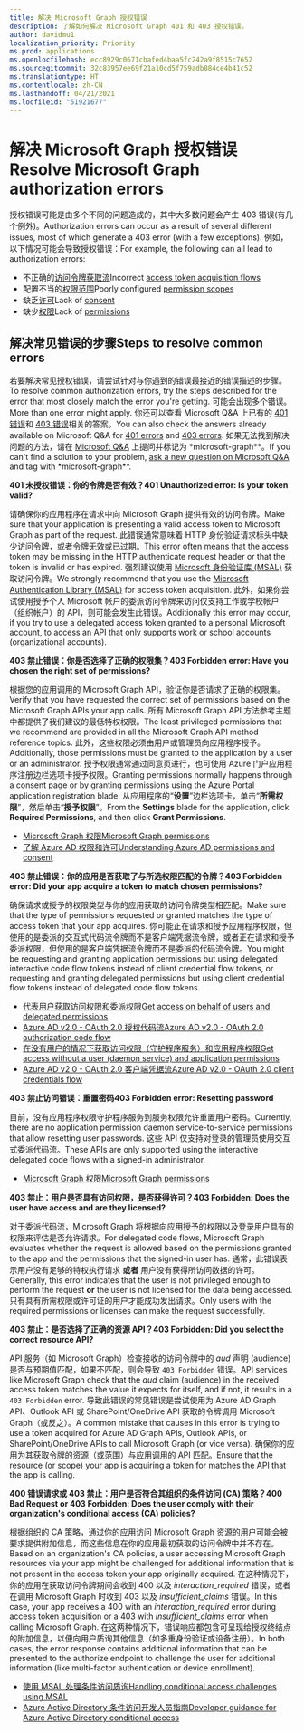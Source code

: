 ```yaml
---
title: 解决 Microsoft Graph 授权错误
description: 了解如何解决 Microsoft Graph 401 和 403 授权错误。
author: davidmu1
localization_priority: Priority
ms.prod: applications
ms.openlocfilehash: ecc8929c0671cbafed4baa5fc242a9f8515c7652
ms.sourcegitcommit: 32c83957ee69f21a10cd5f759adb884ce4b41c52
ms.translationtype: HT
ms.contentlocale: zh-CN
ms.lasthandoff: 04/21/2021
ms.locfileid: "51921677"
---
```

# <a name="resolve-microsoft-graph-authorization-errors"></a><span data-ttu-id="cbf88-103">解决 Microsoft Graph 授权错误</span><span class="sxs-lookup"><span data-stu-id="cbf88-103">Resolve Microsoft Graph authorization errors</span></span>

<span data-ttu-id="cbf88-104">授权错误可能是由多个不同的问题造成的，其中大多数问题会产生 403 错误(有几个例外)。</span><span class="sxs-lookup"><span data-stu-id="cbf88-104">Authorization errors can occur as a result of several different issues, most of which generate a 403 error (with a few exceptions).</span></span> <span data-ttu-id="cbf88-105">例如，以下情况可能会导致授权错误：</span><span class="sxs-lookup"><span data-stu-id="cbf88-105">For example, the following can all lead to authorization errors:</span></span>

* <span data-ttu-id="cbf88-106">不正确的[访问令牌获取流](/azure/active-directory/develop/active-directory-authentication-scenarios)</span><span class="sxs-lookup"><span data-stu-id="cbf88-106">Incorrect [access token acquisition flows](/azure/active-directory/develop/active-directory-authentication-scenarios)</span></span>
* <span data-ttu-id="cbf88-107">配置不当的[权限范围](/azure/active-directory/develop/active-directory-v2-scopes)</span><span class="sxs-lookup"><span data-stu-id="cbf88-107">Poorly configured [permission scopes](/azure/active-directory/develop/active-directory-v2-scopes)</span></span>
* <span data-ttu-id="cbf88-108">缺乏[许可](/azure/active-directory/develop/active-directory-devhowto-multi-tenant-overview#understanding-user-and-admin-consent)</span><span class="sxs-lookup"><span data-stu-id="cbf88-108">Lack of [consent](/azure/active-directory/develop/active-directory-devhowto-multi-tenant-overview#understanding-user-and-admin-consent)</span></span>
* <span data-ttu-id="cbf88-109">缺少[权限](/azure/active-directory/develop/v2-permissions-and-consent)</span><span class="sxs-lookup"><span data-stu-id="cbf88-109">Lack of [permissions](/azure/active-directory/develop/v2-permissions-and-consent)</span></span>

## <a name="steps-to-resolve-common-errors"></a><span data-ttu-id="cbf88-110">解决常见错误的步骤</span><span class="sxs-lookup"><span data-stu-id="cbf88-110">Steps to resolve common errors</span></span>

<span data-ttu-id="cbf88-111">若要解决常见授权错误，请尝试针对与你遇到的错误最接近的错误描述的步骤。</span><span class="sxs-lookup"><span data-stu-id="cbf88-111">To resolve common authorization errors, try the steps described for the error that most closely match the error you're getting.</span></span> <span data-ttu-id="cbf88-112">可能会出现多个错误。</span><span class="sxs-lookup"><span data-stu-id="cbf88-112">More than one error might apply.</span></span> <span data-ttu-id="cbf88-113">你还可以查看 Microsoft Q&A 上已有的 [401 错误](/answers/search.html?c=&f=&includeChildren=&q=%5bmicrosoft-graph%5d+401+&redirect=search%2fsearch&sort=relevance&type=question+OR+idea+OR+kbentry+OR+answer+OR+topic+OR+user)和 [403 错误](/answers/search.html?c=&f=&includeChildren=&q=%5bmicrosoft-graph%5d+403&redirect=search%2fsearch&sort=relevance&type=question+OR+idea+OR+kbentry+OR+answer+OR+topic+OR+user)相关的答案。</span><span class="sxs-lookup"><span data-stu-id="cbf88-113">You can also check the answers already available on Microsoft Q&A for [401 errors](/answers/search.html?c=&f=&includeChildren=&q=%5bmicrosoft-graph%5d+401+&redirect=search%2fsearch&sort=relevance&type=question+OR+idea+OR+kbentry+OR+answer+OR+topic+OR+user) and [403 errors](/answers/search.html?c=&f=&includeChildren=&q=%5bmicrosoft-graph%5d+403&redirect=search%2fsearch&sort=relevance&type=question+OR+idea+OR+kbentry+OR+answer+OR+topic+OR+user).</span></span> <span data-ttu-id="cbf88-114">如果无法找到解决问题的方法，请在 [Microsoft Q&A](/answers/products/m365#microsoft-graph) 上提问并标记为 \*microsoft-graph\*\*。</span><span class="sxs-lookup"><span data-stu-id="cbf88-114">If you can't find a solution to your problem, [ask a new question on Microsoft Q&A](/answers/products/m365#microsoft-graph) and tag with \*microsoft-graph\*\*.</span></span>

<span data-ttu-id="cbf88-115">**401 未授权错误：你的令牌是否有效？**</span><span class="sxs-lookup"><span data-stu-id="cbf88-115">**401 Unauthorized error: Is your token valid?**</span></span> <br>

<span data-ttu-id="cbf88-116">请确保你的应用程序在请求中向 Microsoft Graph 提供有效的访问令牌。</span><span class="sxs-lookup"><span data-stu-id="cbf88-116">Make sure that your application is presenting a valid access token to Microsoft Graph as part of the request.</span></span> <span data-ttu-id="cbf88-117">此错误通常意味着 HTTP 身份验证请求标头中缺少访问令牌，或者令牌无效或已过期。</span><span class="sxs-lookup"><span data-stu-id="cbf88-117">This error often means that the access token may be missing in the HTTP authenticate request header or that the token is invalid or has expired.</span></span> <span data-ttu-id="cbf88-118">强烈建议使用 [Microsoft 身份验证库 (MSAL)](/azure/active-directory/develop/msal-overview) 获取访问令牌。</span><span class="sxs-lookup"><span data-stu-id="cbf88-118">We strongly recommend that you use the [Microsoft Authentication Library (MSAL)](/azure/active-directory/develop/msal-overview) for access token acquisition.</span></span> <span data-ttu-id="cbf88-119">此外，如果你尝试使用授予个人 Microsoft 帐户的委派访问令牌来访问仅支持工作或学校帐户（组织帐户）的 API，则可能会发生此错误。</span><span class="sxs-lookup"><span data-stu-id="cbf88-119">Additionally this error may occur, if you try to use a delegated access token granted to a personal Microsoft account, to access an API that only supports work or school accounts (organizational accounts).</span></span> 

<span data-ttu-id="cbf88-120">**403 禁止错误：你是否选择了正确的权限集？**</span><span class="sxs-lookup"><span data-stu-id="cbf88-120">**403 Forbidden error: Have you chosen the right set of permissions?**</span></span><br>

<span data-ttu-id="cbf88-121">根据您的应用调用的 Microsoft Graph API，验证你是否请求了正确的权限集。</span><span class="sxs-lookup"><span data-stu-id="cbf88-121">Verify that you have requested the correct set of permissions based on the Microsoft Graph APIs your app calls.</span></span> <span data-ttu-id="cbf88-122">所有 Microsoft Graph API 方法参考主题中都提供了我们建议的最低特权权限。</span><span class="sxs-lookup"><span data-stu-id="cbf88-122">The least privileged permissions that we recommend are provided in all the Microsoft Graph API method reference topics.</span></span> <span data-ttu-id="cbf88-123">此外，这些权限必须由用户或管理员向应用程序授予。</span><span class="sxs-lookup"><span data-stu-id="cbf88-123">Additionally, those permissions must be granted to the application by a user or an administrator.</span></span> <span data-ttu-id="cbf88-124">授予权限通常通过同意页进行，也可使用 Azure 门户应用程序注册边栏选项卡授予权限。</span><span class="sxs-lookup"><span data-stu-id="cbf88-124">Granting permissions normally happens through a consent page or by granting permissions using the Azure Portal application registration blade.</span></span> <span data-ttu-id="cbf88-125">从应用程序的“**设置**”边栏选项卡，单击“**所需权限**”，然后单击“**授予权限**”。</span><span class="sxs-lookup"><span data-stu-id="cbf88-125">From the **Settings** blade for the application, click **Required Permissions**, and then click **Grant Permissions**.</span></span> <br>

* [<span data-ttu-id="cbf88-126">Microsoft Graph 权限</span><span class="sxs-lookup"><span data-stu-id="cbf88-126">Microsoft Graph permissions</span></span>](./permissions-reference.md) <br>
* [<span data-ttu-id="cbf88-127">了解 Azure AD 权限和许可</span><span class="sxs-lookup"><span data-stu-id="cbf88-127">Understanding Azure AD permissions and consent</span></span>](/azure/active-directory/develop/v2-permissions-and-consent) <br>

<span data-ttu-id="cbf88-128">**403 禁止错误：你的应用是否获取了与所选权限匹配的令牌？**</span><span class="sxs-lookup"><span data-stu-id="cbf88-128">**403 Forbidden error: Did your app acquire a token to match chosen permissions?**</span></span> <br>

<span data-ttu-id="cbf88-129">确保请求或授予的权限类型与你的应用获取的访问令牌类型相匹配。</span><span class="sxs-lookup"><span data-stu-id="cbf88-129">Make sure that the type of permissions requested or granted matches the type of access token that your app acquires.</span></span> <span data-ttu-id="cbf88-130">你可能正在请求和授予应用程序权限，但使用的是委派的交互式代码流令牌而不是客户端凭据流令牌，或者正在请求和授予委派权限，但使用的是客户端凭据流令牌而不是委派的代码流令牌。</span><span class="sxs-lookup"><span data-stu-id="cbf88-130">You might be requesting and granting application permissions but using delegated interactive code flow tokens instead of client credential flow tokens, or requesting and granting delegated permissions but using client credential flow tokens instead of delegated code flow tokens.</span></span> <br>
* [<span data-ttu-id="cbf88-131">代表用户获取访问权限和委派权限</span><span class="sxs-lookup"><span data-stu-id="cbf88-131">Get access on behalf of users and delegated permissions</span></span>](/graph/auth_v2_user) 
* [<span data-ttu-id="cbf88-132">Azure AD v2.0 - OAuth 2.0 授权代码流</span><span class="sxs-lookup"><span data-stu-id="cbf88-132">Azure AD v2.0 - OAuth 2.0 authorization code flow</span></span>](/azure/active-directory/develop/v2-oauth2-auth-code-flow)
* [<span data-ttu-id="cbf88-133">在没有用户的情况下获取访问权限（守护程序服务）和应用程序权限</span><span class="sxs-lookup"><span data-stu-id="cbf88-133">Get access without a user (daemon service) and application permissions</span></span>](/graph/auth_v2_service)
* [<span data-ttu-id="cbf88-134">Azure AD v2.0 - OAuth 2.0 客户端凭据流</span><span class="sxs-lookup"><span data-stu-id="cbf88-134">Azure AD v2.0 - OAuth 2.0 client credentials flow</span></span>](/azure/active-directory/develop/v2-oauth2-client-creds-grant-flow)

<span data-ttu-id="cbf88-135">**403 禁止访问错误：重置密码**</span><span class="sxs-lookup"><span data-stu-id="cbf88-135">**403 Forbidden error: Resetting password**</span></span> <br>

<span data-ttu-id="cbf88-136">目前，没有应用程序权限守护程序服务到服务权限允许重置用户密码。</span><span class="sxs-lookup"><span data-stu-id="cbf88-136">Currently, there are no application permission daemon service-to-service permissions that allow resetting user passwords.</span></span> <span data-ttu-id="cbf88-137">这些 API 仅支持对登录的管理员使用交互式委派代码流。</span><span class="sxs-lookup"><span data-stu-id="cbf88-137">These APIs are only supported using the interactive delegated code flows with a signed-in administrator.</span></span>

* [<span data-ttu-id="cbf88-138">Microsoft Graph 权限</span><span class="sxs-lookup"><span data-stu-id="cbf88-138">Microsoft Graph permissions</span></span>](./permissions-reference.md) <br>

<span data-ttu-id="cbf88-139">**403 禁止：用户是否具有访问权限，是否获得许可？**</span><span class="sxs-lookup"><span data-stu-id="cbf88-139">**403 Forbidden: Does the user have access and are they licensed?**</span></span> <br>

<span data-ttu-id="cbf88-140">对于委派代码流，Microsoft Graph 将根据向应用授予的权限以及登录用户具有的权限来评估是否允许请求。</span><span class="sxs-lookup"><span data-stu-id="cbf88-140">For delegated code flows, Microsoft Graph evaluates whether the request is allowed based on the permissions granted to the app and the permissions that the signed-in user has.</span></span> <span data-ttu-id="cbf88-141">通常，此错误表示用户没有足够的特权执行请求 **或者** 用户没有获得所访问数据的许可。</span><span class="sxs-lookup"><span data-stu-id="cbf88-141">Generally, this error indicates that the user is not privileged enough to perform the request **or** the user is not licensed for the data being accessed.</span></span> <span data-ttu-id="cbf88-142">只有具有所需权限或许可证的用户才能成功发出请求。</span><span class="sxs-lookup"><span data-stu-id="cbf88-142">Only users with the required permissions or licenses can make the request successfully.</span></span>

<span data-ttu-id="cbf88-143">**403 禁止：是否选择了正确的资源 API？**</span><span class="sxs-lookup"><span data-stu-id="cbf88-143">**403 Forbidden: Did you select the correct resource API?**</span></span> <br>

<span data-ttu-id="cbf88-144">API 服务（如 Microsoft Graph）检查接收的访问令牌中的 *aud* 声明 (audience) 是否与预期值匹配，如果不匹配，则会导致 `403 Forbidden` 错误。</span><span class="sxs-lookup"><span data-stu-id="cbf88-144">API services like Microsoft Graph check that the *aud* claim (audience) in the received access token matches the value it expects for itself, and if not, it results in a `403 Forbidden` error.</span></span> <span data-ttu-id="cbf88-145">导致此错误的常见错误是尝试使用为 Azure AD Graph API、Outlook API 或 SharePoint/OneDrive API 获取的令牌调用 Microsoft Graph（或反之）。</span><span class="sxs-lookup"><span data-stu-id="cbf88-145">A common mistake that causes in this error is trying to use a token acquired for Azure AD Graph APIs, Outlook APIs, or SharePoint/OneDrive APIs to call Microsoft Graph (or vice versa).</span></span> <span data-ttu-id="cbf88-146">确保你的应用为其获取令牌的资源（或范围）与应用调用的 API 匹配。</span><span class="sxs-lookup"><span data-stu-id="cbf88-146">Ensure that the resource (or scope) your app is acquiring a token for matches the API that the app is calling.</span></span>

<span data-ttu-id="cbf88-147">**400 错误请求或 403 禁止：用户是否符合其组织的条件访问 (CA) 策略？**</span><span class="sxs-lookup"><span data-stu-id="cbf88-147">**400 Bad Request or 403 Forbidden: Does the user comply with their organization's conditional access (CA) policies?**</span></span><br>

<span data-ttu-id="cbf88-148">根据组织的 CA 策略，通过你的应用访问 Microsoft Graph 资源的用户可能会被要求提供附加信息，而这些信息在你的应用最初获取的访问令牌中并不存在。</span><span class="sxs-lookup"><span data-stu-id="cbf88-148">Based on an organization's CA policies, a user accessing Microsoft Graph resources via your app might be challenged for additional information that is not present in the access token your app originally acquired.</span></span> <span data-ttu-id="cbf88-149">在这种情况下，你的应用在获取访问令牌期间会收到 400 以及 *interaction_required* 错误，或者在调用 Microsoft Graph 时收到 403 以及 *insufficient_claims* 错误。</span><span class="sxs-lookup"><span data-stu-id="cbf88-149">In this case, your app receives a 400 with an *interaction_required* error during access token acquisition or a 403 with *insufficient_claims* error when calling Microsoft Graph.</span></span> <span data-ttu-id="cbf88-150">在这两种情况下，错误响应都包含可呈现给授权终结点的附加信息，以便向用户质询其他信息（如多重身份验证或设备注册）。</span><span class="sxs-lookup"><span data-stu-id="cbf88-150">In both cases, the error response contains additional information that can be presented to the authorize endpoint to challenge the user for additional information (like multi-factor authentication or device enrollment).</span></span>

* [<span data-ttu-id="cbf88-151">使用 MSAL 处理条件访问质询</span><span class="sxs-lookup"><span data-stu-id="cbf88-151">Handling conditional access challenges using MSAL</span></span>](/azure/active-directory/develop/msal-handling-exceptions#conditional-access-and-claims-challenges)
* [<span data-ttu-id="cbf88-152">Azure Active Directory 条件访问开发人员指南</span><span class="sxs-lookup"><span data-stu-id="cbf88-152">Developer guidance for Azure Active Directory conditional access</span></span>](/azure/active-directory/develop/conditional-access-dev-guide)

